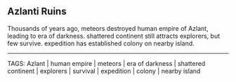## Azlanti Ruins

Thousands of years ago, meteors destroyed human empire of Azlant, leading to era of darkness. shattered continent still attracts explorers, but few survive. expedition has established colony on nearby island.

---
TAGS: Azlant | human empire | meteors | era of darkness | shattered continent | explorers | survival | expedition | colony | nearby island


